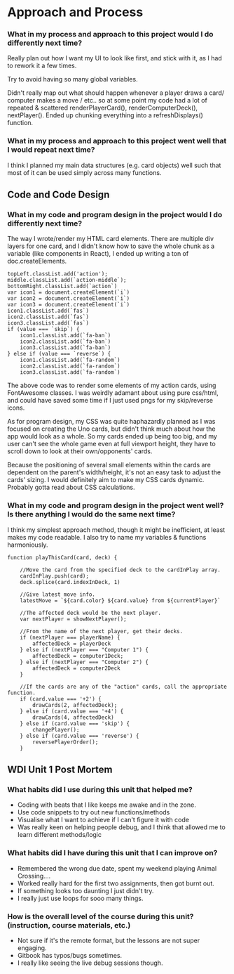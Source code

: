 # Approach and Process

### What in my process and approach to this project would I do differently next time?

Really plan out how I want my UI to look like first, and stick with it, as I had to rework it a few times.

Try to avoid having so many global variables.

Didn't really map out what should happen whenever a player draws a card/ computer makes a move / etc.. so at some point my code had a lot of repeated & scattered renderPlayerCard(), renderComputerDeck(), nextPlayer(). Ended up chunking everything into a refreshDisplays() function.

### What in my process and approach to this project went well that I would repeat next time?

I think I planned my main data structures (e.g. card objects) well such that most of it can be used simply across many functions.


## Code and Code Design
### What in my code and program design in the project would I do differently next time?

The way I wrote/render my HTML card elements. There are multiple div layers for one card, and I didn't know how to save the whole chunk as a variable (like components in React), I ended up writing a ton of doc.createElements.


```
topLeft.classList.add('action');
middle.classList.add(`action-middle`);
bottomRight.classList.add(`action`)
var icon1 = document.createElement(`i`)
var icon2 = document.createElement(`i`)
var icon3 = document.createElement(`i`)
icon1.classList.add(`fas`)
icon2.classList.add(`fas`)
icon3.classList.add(`fas`)
if (value === `skip`) {
    icon1.classList.add(`fa-ban`)
    icon2.classList.add(`fa-ban`)
    icon3.classList.add(`fa-ban`)
} else if (value === `reverse`) {
    icon1.classList.add(`fa-random`)
    icon2.classList.add(`fa-random`)
    icon3.classList.add(`fa-random`)

```

The above code was to render some elements of my action cards, using FontAwesome classes. I was weirdly adamant about using pure css/html, and could have saved some time if I just used pngs for my skip/reverse icons.

As for program design, my CSS was quite haphazardly planned as I was focused on creating the Uno cards, but didn't think much about how the app would look as a whole. So my cards ended up being too big, and my user can't see the whole game even at full viewport height, they have to scroll down to look at their own/opponents' cards.

Because the positioning of several small elements within the cards are dependent on the parent's width/height, it's not an easy task to adjust the cards' sizing. I would definitely aim to make my CSS cards dynamic. Probably gotta read about CSS calculations.

### What in my code and program design in the project went well? Is there anything I would do the same next time?

I think my simplest approach method, though it might be inefficient, at least makes my code readable. I also try to name my variables & functions harmoniously.

```
function playThisCard(card, deck) {

    //Move the card from the specified deck to the cardInPlay array.
    cardInPlay.push(card);
    deck.splice(card.indexInDeck, 1)

    //Give latest move info.
    latestMove = `${card.color} ${card.value} from ${currentPlayer}`

    //The affected deck would be the next player.
    var nextPlayer = showNextPlayer();

    //From the name of the next player, get their decks.
    if (nextPlayer === playerName) {
        affectedDeck = playerDeck
    } else if (nextPlayer === "Computer 1") {
        affectedDeck = computer1Deck;
    } else if (nextPlayer === "Computer 2") {
        affectedDeck = computer2Deck
    }

    //If the cards are any of the "action" cards, call the appropriate function.
    if (card.value === '+2') {
        drawCards(2, affectedDeck);
    } else if (card.value === '+4') {
        drawCards(4, affectedDeck)
    } else if (card.value === 'skip') {
        changePlayer();
    } else if (card.value === 'reverse') {
        reversePlayerOrder();
    }

```

## WDI Unit 1 Post Mortem
### What habits did I use during this unit that helped me?
* Coding with beats that I like keeps me awake and in the zone.
* Use code snippets to try out new functions/methods
* Visualise what I want to achieve if I can't figure it with code
* Was really keen on helping people debug, and I think that allowed me to learn different methods/logic

### What habits did I have during this unit that I can improve on?

* Remembered the wrong due date, spent my weekend playing Animal Crossing....
* Worked really hard for the first two assignments, then got burnt out.
* If something looks too daunting I just didn't try.
* I really just use loops for sooo many things.


### How is the overall level of the course during this unit? (instruction, course materials, etc.)

* Not sure if it's the remote format, but the lessons are not super engaging.
* Gitbook has typos/bugs sometimes.
* I really like seeing the live debug sessions though.

